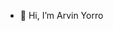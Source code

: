 - 👋 Hi, I’m Arvin Yorro

<!---
prospa-arvinyorro/prospa-arvinyorro is a ✨ special ✨ repository because its `README.md` (this file) appears on your GitHub profile.
You can click the Preview link to take a look at your changes.
--->
